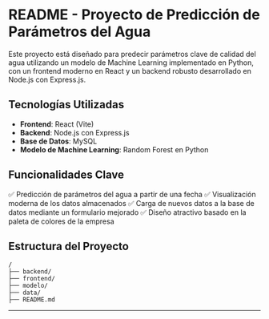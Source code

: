 # README - Proyecto de Predicción de Parámetros del Agua

Este proyecto está diseñado para predecir parámetros clave de calidad del agua utilizando un modelo de Machine Learning implementado en Python, con un frontend moderno en React y un backend robusto desarrollado en Node.js con Express.js.

## Tecnologías Utilizadas
- **Frontend**: React (Vite)
- **Backend**: Node.js con Express.js
- **Base de Datos**: MySQL
- **Modelo de Machine Learning**: Random Forest en Python

## Funcionalidades Clave
✅ Predicción de parámetros del agua a partir de una fecha
✅ Visualización moderna de los datos almacenados
✅ Carga de nuevos datos a la base de datos mediante un formulario mejorado
✅ Diseño atractivo basado en la paleta de colores de la empresa

## Estructura del Proyecto
```
/
├── backend/
├── frontend/
├── modelo/
├── data/
├── README.md
```
---